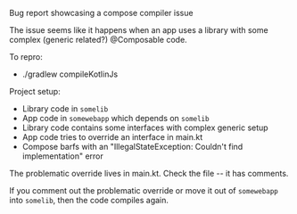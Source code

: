 Bug report showcasing a compose compiler issue

The issue seems like it happens when an app uses a library with some
complex (generic related?) @Composable code.

To repro:

* ./gradlew compileKotlinJs

Project setup:

* Library code in `somelib`
* App code in `somewebapp` which depends on `somelib`
* Library code contains some interfaces with complex generic setup
* App code tries to override an interface in main.kt
* Compose barfs with an "IllegalStateException: Couldn't find implementation" error

The problematic override lives in main.kt. Check the file -- it has comments.

If you comment out the problematic override or move it out of `somewebapp` into
 `somelib`, then the code compiles again.


